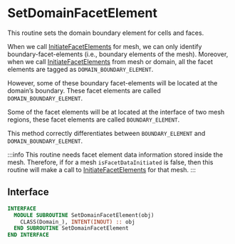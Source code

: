 # SetDomainFacetElement

This routine sets the domain boundary element for cells and faces.

When we call [InitiateFacetElements](../Mesh/InitiateFacetElements.md) for mesh, we can only identify boundary-facet-elements (i.e., boundary elements of the mesh). Moreover, when we call [InitiateFacetElements](../Mesh/InitiateFacetElements.md) from mesh or domain, all the facet elements are tagged as `DOMAIN_BOUNDARY_ELEMENT`. 

However, some of these boundary facet-elements will be located at the domain’s boundary. These facet elements are called `DOMAIN_BOUNDARY_ELEMENT`.

Some of the facet elements will be at located at the interface of two mesh regions, these facet elements are called `BOUNDARY_ELEMENT`. 

This method correctly differentiates between `BOUNDARY_ELEMENT`  and `DOMAIN_BOUNDARY_ELEMENT`. 

:::info
This routine needs facet element data information stored inside the mesh. Therefore, if for a mesh `isFacetDataInitiated` is false, then this routine will make a call to [InitiateFacetElements](../Mesh/InitiateFacetElements.md) for that mesh.
:::

## Interface

```fortran
INTERFACE
  MODULE SUBROUTINE SetDomainFacetElement(obj)
    CLASS(Domain_), INTENT(INOUT) :: obj
  END SUBROUTINE SetDomainFacetElement
END INTERFACE
```
